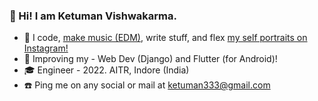 ### 💎 Hi! I am Ketuman Vishwakarma. 

- 💙 I code, [make music (EDM)](https://www.youtube.com/channel/UCZrpkuw254gMrjlIZd8bS1g), write stuff, and flex [my self portraits on Instagram!](https://www.instagram.com/k2maan/)
- 🐢 Improving my - Web Dev (Django) and Flutter (for Android)!
- 🎓 Engineer - 2022. AITR, Indore (India)
- ☎️ Ping me on any social or mail at ketuman333@gmail.com
